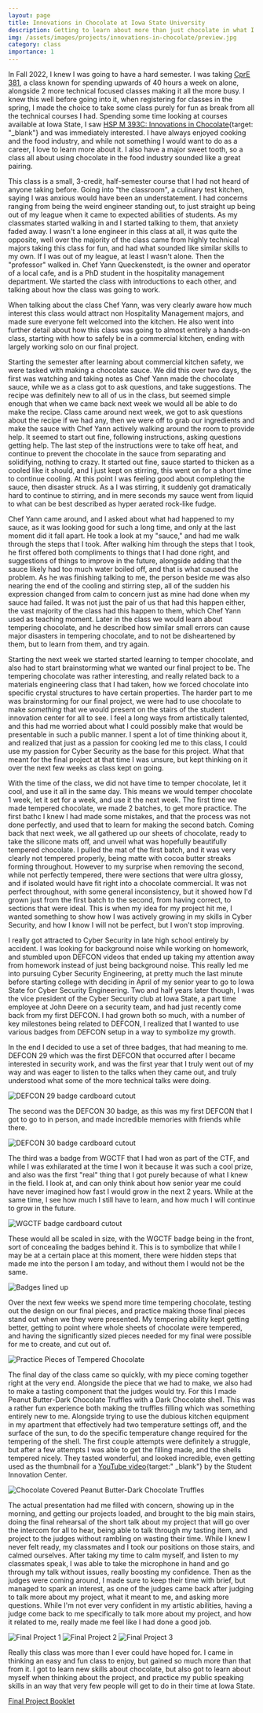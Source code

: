 ```yaml
---
layout: page
title: Innovations in Chocolate at Iowa State University
description: Getting to learn about more than just chocolate in what I planned to be a relaxing class.
img: /assets/images/projects/innovations-in-chocolate/preview.jpg
category: class
importance: 1
---
```


In Fall 2022, I knew I was going to have a hard semester. I was taking [CprE 381](/projects/cpre381), a class known for spending upwards of 40 hours a week on alone, alongside 2 more technical focused classes making it all the more busy. I knew this well before going into it, when registering for classes in the spring, I made the choice to take some class purely for fun as break from all the technical courses I had. Spending some time looking at courses available at Iowa State, I saw [HSP M 393C: Innovations in Chocolate](https://web.archive.org/web/20230206161351/https://www.registrar.iastate.edu/faculty-staff/courses/explistings/experimental-courses-2020-2021--g-o#H){target: "_blank"} and was immediately interested. I have always enjoyed cooking and the food industry, and while not something I would want to do as a career, I love to learn more about it. I also have a major sweet tooth, so a class all about using chocolate in the food industry sounded like a great pairing.

This class is a small, 3-credit, half-semester course that I had not heard of anyone taking before. Going into "the classroom", a culinary test kitchen, saying I was anxious would have been an understatement. I had concerns ranging from being the weird engineer standing out, to just straight up being out of my league when it came to expected abilities of students. As my classmates started walking in and I started talking to them, that anxiety faded away. I wasn't a lone engineer in this class at all, it was quite the opposite, well over the majority of the class came from highly technical majors taking this class for fun, and had what sounded like similar skills to my own. If I was out of my league, at least I wasn't alone. Then the "professor" walked in. Chef Yann Queckenstedt, is the owner and operator of a local cafe, and is a PhD student in the hospitality management department. We started the class with introductions to each other, and talking about how the class was going to work.

When talking about the class Chef Yann, was very clearly aware how much interest this class would attract non Hospitality Management majors, and made sure everyone felt welcomed into the kitchen. He also went into further detail about how this class was going to almost entirely a hands-on class, starting with how to safely be in a commercial kitchen, ending with largely working solo on our final project.

Starting the semester after learning about commercial kitchen safety, we were tasked with making a chocolate sauce. We did this over two days, the first was watching and taking notes as Chef Yann made the chocolate sauce, while we as a class got to ask questions, and take suggestions. The recipe was definitely new to all of us in the class, but seemed simple enough that when we came back next week we would all be able to do make the recipe. Class came around next week, we got to ask questions about the recipe if we had any, then we were off to grab our ingredients and make the sauce with Chef Yann actively walking around the room to provide help. It seemed to start out fine, following instructions, asking questions getting help. The last step of the instructions were to take off heat, and continue to prevent the chocolate in the sauce from separating and solidifying, nothing to crazy. It started out fine, sauce started to thicken as a cooled like it should, and I just kept on stirring, this went on for a short time to continue cooling. At this point I was feeling good about completing the sauce, then disaster struck. As a I was stirring, it suddenly got dramatically hard to continue to stirring, and in mere seconds my sauce went from liquid to what can be best described as hyper aerated rock-like fudge.

Chef Yann came around, and I asked about what had happened to my sauce, as it was looking good for such a long time, and only at the last moment did it fall apart. He took a look at my "sauce," and had me walk through the steps that I took. After walking him through the steps that I took, he first offered both compliments to things that I had done right, and suggestions of things to improve in the future, alongside adding that the sauce likely had too much water boiled off, and that is what caused the problem. As he was finishing talking to me, the person beside me was also nearing the end of the cooling and stirring step, all of the sudden his expression changed from calm to concern just as mine had done when my sauce had failed. It was not just the pair of us that had this happen either, the vast majority of the class had this happen to them, which Chef Yann used as teaching moment. Later in the class we would learn about tempering chocolate, and he described how similar small errors can cause major disasters in tempering chocolate, and to not be disheartened by them, but to learn from them, and try again.

Starting the next week we started started learning to temper chocolate, and also had to start brainstorming what we wanted our final project to be. The tempering chocolate was rather interesting, and really related back to a materials engineering class that I had taken, how we forced chocolate into specific crystal structures to have certain properties. The harder part to me was brainstorming for our final project, we were had to use chocolate to make *something* that we would present on the stairs of the student innovation center for all to see. I feel a long ways from artistically talented, and this had me worried about what I could possibly make that would be presentable in such a public manner. I spent a lot of time thinking about it, and realized that just as a passion for cooking led me to this class, I could use my passion for Cyber Security as the base for this project. What that meant for the final project at that time I was unsure, but kept thinking on it over the next few weeks as class kept on going.

With the time of the class, we did not have time to temper chocolate, let it cool, and use it all in the same day. This means we would temper chocolate 1 week, let it set for a week, and use it the next week. The first time we made tempered chocolate, we made 2 batches, to get more practice. The first bathc I knew I had made some mistakes, and that the process was not done perfectly, and used that to learn for making the second batch. Coming back that next week, we all gathered up our sheets of chocolate, ready to take the silicone mats off, and unveil what was hopefully beautifully tempered chocolate. I pulled the mat of the first batch, and it was very clearly not tempered properly, being matte with cocoa butter streaks forming throughout. However to my surprise when removing the second, while not perfectly tempered, there were sections that were ultra glossy, and if isolated would have fit right into a chocolate commercial. It was not perfect throughout, with some general inconsistency, but it showed how I'd grown just from the first batch to the second, from having correct, to sections that were ideal. This is when my idea for my project hit me, I wanted something to show how I was actively growing in my skills in Cyber Security, and how I know I will not be perfect, but I won't stop improving.

I really got attracted to Cyber Security in late high school entirely by accident. I was looking for background noise while working on homework, and stumbled upon DEFCON videos that ended up taking my attention away from homework instead of just being background noise. This really led me into pursuing Cyber Security Engineering, at pretty much the last minute before starting college with deciding in April of my senior year to go to Iowa State for Cyber Security Engineering. Two and half years later though, I was the vice president of the Cyber Security club at Iowa State, a part time employee at John Deere on a security team, and had just recently come back from my first DEFCON. I had grown both so much, with a number of key milestones being related to DEFCON, I realized that I wanted to use various badges from DEFCON setup in a way to symbolize my growth.

In the end I decided to use a set of three badges, that had meaning to me. DEFCON 29 which was the first DEFCON that occurred after I became interested in security work, and was the first year that I truly went out of my way and was eager to listen to the talks when they came out, and truly understood what some of the more technical talks were doing.

![DEFCON 29 badge cardboard cutout](/assets/images/projects/innovations-in-chocolate/dc29-badge.jpg)

The second was the DEFCON 30 badge, as this was my first DEFCON that I got to go to in person, and made incredible memories with friends while there.

![DEFCON 30 badge cardboard cutout](/assets/images/projects/innovations-in-chocolate/dc30-badge.jpg)

The third was a badge from WGCTF that I had won as part of the CTF, and while I was exhilarated at the time I won it because it was such a cool prize, and also was the first "real" thing that I got purely because of what I knew in the field. I look at, and can only think about how senior year me could have never imagined how fast I would grow in the next 2 years. While at the same time, I see how much I still have to learn, and how much I will continue to grow in the future.

![WGCTF badge cardboard cutout](/assets/images/projects/innovations-in-chocolate/wgctf-badge.jpg)

These would all be scaled in size, with the WGCTF badge being in the front, sort of concealing the badges behind it. This is to symbolize that while I may be at a certain place at this moment, there were hidden steps that made me into the person I am today, and without them I would not be the same.

![Badges lined up](/assets/images/projects/innovations-in-chocolate/combined-badges.jpg)

Over the next few weeks we spend more time tempering chocolate, testing out the design on our final pieces, and practice making those final pieces stand out when we they were presented. My tempering ability kept getting better, getting to point where whole sheets of chocolate were tempered, and having the significantly sized pieces needed for my final were possible for me to create, and cut out of.

![Practice Pieces of Tempered Chocolate](/assets/images/projects/innovations-in-chocolate/tempering-practice.jpg)

The final day of the class came so quickly, with my piece coming together right at the very end. Alongside the piece that we had to make, we also had to make a tasting component that the judges would try. For this I made Peanut Butter-Dark Chocolate Truffles with a Dark Chocolate shell. This was a rather fun experience both making the truffles filling which was something entirely new to me. Alongside trying to use the dubious kitchen equipment in my apartment that effectively had two temperature settings off, and the surface of the sun, to do the specific temperature change required for the tempering of the shell. The first couple attempts were definitely a struggle, but after a few attempts I was able to get the filling made, and the shells tempered nicely. They tasted wonderful, and looked incredible, even getting used as the thumbnail for a [YouTube video](https://www.youtube.com/watch?v=fKobOJ1QYSk){target:"
_blank"} by the Student Innovation Center.

![Chocolate Covered Peanut Butter-Dark Chocolate Truffles](/assets/images/projects/innovations-in-chocolate/finals-food.jpg)

The actual presentation had me filled with concern, showing up in the morning, and getting our projects loaded, and brought to the big main stairs, doing the final rehearsal of the short talk about my project that will go over the intercom for all to hear, being able to talk through my tasting item, and project to the judges without rambling on wasting their time. While I knew I never felt ready, my classmates and I took our positions on those stairs, and calmed ourselves. After taking my time to calm myself, and listen to my classmates speak, I was able to take the microphone in hand and go through my talk without issues, really boosting my confidence. Then as the judges were coming around, I made sure to keep their time with brief, but managed to spark an interest, as one of the judges came back after judging to talk more about my project, what it meant to me, and asking more questions. While I'm not ever very confident in my artistic abilities, having a judge come back to me specifically to talk more about my project, and how it related to me, really made me feel like I had done a good job.

![Final Project 1](/assets/images/projects/innovations-in-chocolate/final-project-1.jpg)
![Final Project 2](/assets/images/projects/innovations-in-chocolate/final-project-2.jpg)
![Final Project 3](/assets/images/projects/innovations-in-chocolate/final-project-3.jpg)

Really this class was more than I ever could have hoped for. I came in thinking an easy and fun class to enjoy, but gained so much more than that from it. I got to learn new skills about chocolate, but also got to learn about myself when thinking about the project, and practice my public speaking skills in an way that very few people will get to do in their time at Iowa State.

[Final Project Booklet](/assets/pdf/innovation-in-chocolate-final-booklet.pdf)
